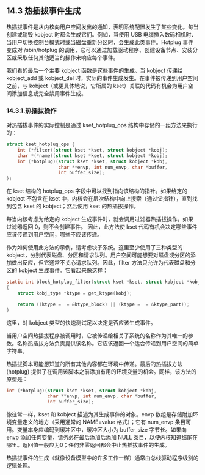 ## 14.3 热插拔事件生成
热插拔事件是从内核向用户空间发出的通知，表明系统配置发生了某些变化。每当创建或销毁 kobject 时都会生成它们。例如，当使用 USB 电缆插入数码相机时、当用户切换控制台模式时或当磁盘重新分区时，会生成此类事件。Hotplug 事件变成对 /sbin/hotplug 的调用，它可以通过加载驱动程序、创建设备节点、安装分区或采取任何其他适当的操作来响应每个事件。

我们看的最后一个主要 kobject 函数是这些事件的生成。当 kobject 传递给 kobject_add 或 kobject_del 时，实际的事件生成发生。在事件被传递到用户空间之前，与 kobject（或更具体地说，它所属的 kset）关联的代码有机会为用户空间添加信息或完全禁用事件生成。

### 14.3.1.热插拔操作
对热插拔事件的实际控制是通过 kset_hotplug_ops 结构中存储的一组方法来执行的：
```c
struct kset_hotplug_ops {
    int (*filter)(struct kset *kset, struct kobject *kobj);
    char *(*name)(struct kset *kset, struct kobject *kobj);
    int (*hotplug)(struct kset *kset, struct kobject *kobj, 
                   char **envp, int num_envp, char *buffer, 
                   int buffer_size);
};
```

在 kset 结构的 hotplug_ops 字段中可以找到指向该结构的指针。如果给定的 kobject 不包含在 kset 中，内核会在层次结构中向上搜索（通过父指针），直到找到包含 kset 的 kobject；然后使用 kset 的热插拔操作。

每当内核考虑为给定的 kobject 生成事件时，就会调用过滤器热插拔操作。如果过滤器返回 0，则不会创建事件。   因此，此方法使 kset 代码有机会决定哪些事件应该传递到用户空间，哪些不应该传递。

作为如何使用此方法的示例，请考虑块子系统。这里至少使用了三种类型的 kobject，分别代表磁盘、分区和请求队列。用户空间可能想要对磁盘或分区的添加做出反应，但它通常不关心请求队列。因此，filter 方法只允许为代表磁盘和分区的 kobject 生成事件。它看起来像这样：

```c
static int block_hotplug_filter(struct kset *kset, struct kobject *kobj)
{
    struct kobj_type *ktype = get_ktype(kobj);

    return ((ktype =  = &ktype_block) || (ktype =  = &ktype_part));
}
```
这里，对 kobject 类型的快速测试足以决定是否应该生成事件。

当用户空间热插拔程序被调用时，它被传递给相关子系统的名称作为其唯一的参数。名称热插拔方法负责提供该名称。它应该返回一个适合传递到用户空间的简单字符串。

热插拔脚本可能想知道的所有其他内容都在环境中传递。最后的热插拔方法 (hotplug) 提供了在调用该脚本之前添加有用的环境变量的机会。同样，该方法的原型是：
```c
int (*hotplug)(struct kset *kset, struct kobject *kobj, 
               char **envp, int num_envp, char *buffer, 
               int buffer_size);
```

像往常一样，kset 和 kobject 描述为其生成事件的对象。envp 数组是存储附加环境变量定义的地方（采用通常的 NAME=value 格式）；它有 num_envp 条目可用。变量本身应编码到缓冲区中，缓冲区大小为 buffer_size 字节长。如果向 envp 添加任何变量，请务必在最后添加后添加 NULL 条目，以便内核知道结尾在哪里。返回值一般应为0；任何非零返回都会中止热插拔事件的生成。

热插拔事件的生成（就像设备模型中的许多工作一样）通常由总线驱动程序级别的逻辑处理。
